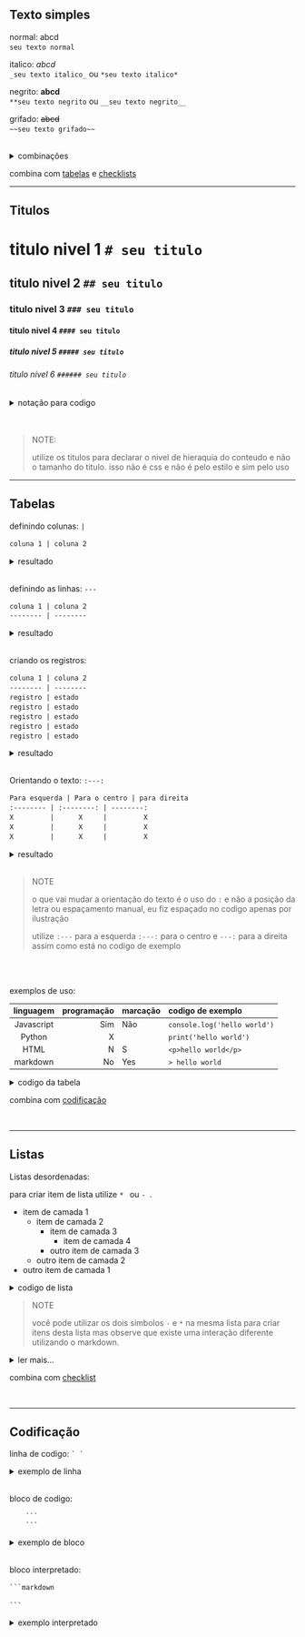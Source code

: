 Texto simples <mark id= "text">
------------------------------
normal: 
abcd<br>
`seu texto normal`

italico: 
_abcd_<br>
`_seu texto italico_` ou `*seu texto italico*`

negrito: 
**abcd** <br>
`**seu texto negrito` ou `__seu texto negrito__`

grifado: 
~~abcd~~ <br>
`~~seu texto grifado~~`

<br>

<details>
<summary>combinações</summary>

resultado | italico | negrito | grifado | codigo
---: | :---: | :---: | :---:| :---
***abcde*** |X|X||`***abcde***`
*~~abcde~~* |X||X|`*~~abcde~~*`
~~**abcde**~~ ||X|X|`~~**abcde**~~`
~~__*abcde*__~~ |X|X|X|`~~__*abcde*__~~`

</details>

combina com [tabelas](#tables) e [checklists](#checklist)

-----------------------------

Titulos <mark id="title">
------------------------------


# titulo nivel 1 `# seu titulo`<br>

## titulo nivel 2 `## seu titulo`<br>
### titulo nivel 3 `### seu titulo`<br>

#### titulo nivel 4 `#### seu titulo`<br>

 ##### titulo nivel 5 `##### seu titulo`<br>


 ###### titulo nivel 6 `###### seu titulo`<br>


<details>
<summary>notação para codigo</summary>

titulo nivel 1 para codigo
====================================
```markdown
seu titulo de nivel 1
=====================================
```

titulo nivel 2 para codigo
------------------------------------
```markdown
seu titulo de nivel 2
--------------------------------------
```

</details><br><br>

>NOTE:
>
> utilize os titulos para declarar o nivel de hieraquia do conteudo e não o tamanho do titulo. isso não é css e não é pelo estilo e sim pelo uso

------------------------------------------

Tabelas <mark id="tables">
------------------------------------------

definindo colunas:
`|`
```markdown
coluna 1 | coluna 2
```

<details>
<summary>resultado</summary>

coluna 1 | coluna 2
---|---

</details><br>

definindo as linhas:
`---`

```markdown
coluna 1 | coluna 2
-------- | --------
```


<details>
<summary>resultado</summary>

coluna 1 | coluna 2
---|---
   |   
   |

</details><br>

criando os registros:

```markdown
coluna 1 | coluna 2
-------- | --------
registro | estado
registro | estado
registro | estado
registro | estado
registro | estado
```

<details>
<summary>resultado</summary>

coluna 1 | coluna 2
-------- | --------
registro | estado
registro | estado
registro | estado
registro | estado
registro | estado

</details><br>

Orientando o texto: 
`:---:`

```markdown
Para esquerda | Para o centro | para direita
:-------- | :--------: | --------:
X         |      X     |         X
X         |      X     |         X
X         |      X     |         X

```
<details>
<summary>resultado</summary>

Para esquerda | Para o centro | para direita
:-------- | :--------: | --------:
X         |      X     |         X
X         |      X     |         X
X         |      X     |         X

</details><br>

> NOTE
>
> o que vai mudar a orientação do texto é o uso do `:` e não a posição da letra ou espaçamento manual, eu fiz espaçado no codigo apenas por ilustração
>
> utilize `:---` para a esquerda
> `:---:` para o centro e
> `---:` para a direita assim como está no codigo de exemplo

<br><br>


exemplos de uso:

linguagem | programação|marcação | codigo de exemplo
:---:|---:|:---|:---
Javascript | Sim |Não| `console.log('hello world')`
Python | X ||`print('hello world')`
HTML | N |S| `<p>hello world</p>`
markdown | No |Yes| `> hello world`


<details>
<summary>codigo da tabela</summary>

```markdown
linguagem | programação|marcação | codigo de exemplo
:---:|---:|:---|:---
Javascript | Sim |Não| `console.log('hello world')`
Python | X ||`print('hello world')`
HTML | N |S| `<p>hello world</p>`
markdown | No |Yes| `> hello world`

```
</details>

combina com [codificação](#code)

<br>

----------------


Listas <mark id="list">
----------------------------------------

Listas desordenadas:

para criar item de lista utilize `* ` ou `- `.

- item de camada 1
  - item de camada 2
    - item de camada 3 
      - item de camada 4
    - outro item de camada 3 
  - outro item de camada 2
-  outro item de camada 1

<details>
<summary>codigo de lista</summary>

```markdown

- item de camada 1
  - item de camada 2
    - item de camada 3 
      - item de camada 4
    - outro item de camada 3 
  - outro item de camada 2
-  outro item de camada 1

```


</details>


>NOTE
>
> você pode utilizar os dois simbolos `-` e `*` na mesma lista para criar itens desta lista mas observe que existe uma interação diferente utilizando o markdown.
>
<details>
<summary>ler mais...</summary>
 basicamente ele vai interpretar sendo listas diferentes e vai criar um espaçamento entre essas listas diferentes (mesmo fazendo parte da mesma lista)<br><br>

 observe este exemplo:<br>
 se tivermos uma lista junta com elementos de tipos diferentes teremos esse resultado ![lista segmentada](./lista%201.png)<br>
 uma lista que se trasforma em duas listas separadas.<br><br> agora veja isso, se tivermos uma lista espaçada mas com um elemento do tipo 2 na lista 1 teremos novamente duas listas 
 ![lista segmentada](./lista%202.png) <br>
 uma comprimida do tipo 1 `*` e uma espaçada do tipo 2 `-`
 <br><br>
 e se tiramos o espaçamento as listas se ordenam da mesma forma 
 ![lista segmentada](./lista%203.png)<br>
 porem continua sendo duas listas separadas e tecnicamente distintas<br><br>

 por fim observe essa imagem ilustrativa das mesmas duas listas com um dos sinais intercalados no meio ![lista segmentada](./lista%204.png)<br>

 dessa forma criamos literalmente 4 listas pois o markdown vai interpretar cada troca de sinal sendo uma lista nova de forma que um sinal intercalado criaria 3 listas diferentes

 >dessa forma lembre-se de usar o mesmo padrão sempre ou alterne se estiver lidando com listas diferentes no mesmo local
</details>

combina com [checklist](#checklist)

<br>

--------------------------

Codificação <mark id="code">
-------------------------------

linha de codigo: ``` ` ` ```


<details>
<summary>exemplo de linha</summary>


    `seu codigo`


</details><br>


bloco de codigo:
```
    ```
    ```
```

<details>
<summary>exemplo de bloco</summary>


    ```
    seu codigo 
    em bloco
    ```

</details><br>

bloco interpretado:

    ```markdown

    ```

<details>
<summary>exemplo interpretado</summary>


```markdown
# codigo
* seu codigo com interpretação em
    * markdown
    * html
    - python
    - javascript
**o que quiser**
~~e souber~~
```
<br>

<details>
<summary>HTML</summary>

```html
<style>
    .red {
        background-color: red !important;
    }
</style>

<body>
    <main class="purple">
        <p id="hw">hello world</p>
    </main>
</body>
```

</details><br>


<details>
<summary>JavaScript</summary>

```javascript
document.addEventListener('DOMContentLoaded', function() {
    const greeting = {
        name: 'world',
        getMessage: function() {
            return `Hello, ${this.name}!`;
        }
    };

    const hwElement = document.getElementById('hw');
    hwElement.textContent = greeting.getMessage();
});
```

</details><br>


<details>
<summary>CSS</summary>

```css
.red {
    background-color: red !important;
}

.purple {
    color: purple;
}
```

</details><br>


<details>
<summary>Python</summary>

```Python
class Greeting:
    def __init__(self, name):
        self.name = name

    def get_message(self):
        return f"Hello, {self.name}!"

greeting = Greeting('world')
print(greeting.get_message())
```

</details><br>


<details>
<summary>Ruby</summary>

```ruby
class Greeting
  def initialize(name)
    @name = name
  end

  def get_message
    "Hello, #{@name}!"
  end
end

greeting = Greeting.new('world')
puts greeting.get_message
```

</details><br>


<details>
<summary>C#</summary>

```C#
using System;

class Program
{
    static void Main()
    {
        Greeting greeting = new Greeting("world");
        Console.WriteLine(greeting.GetMessage());
    }
}

class Greeting
{
    private string Name;

    public Greeting(string name)
    {
        Name = name;
    }

    public string GetMessage()
    {
        return $"Hello, {Name}!";
    }
}
```

</details><br>


<details>
<summary>React</summary>

```jsx
import React, { useState, useEffect } from 'react';

const GreetingComponent = () => {
    const [greeting, setGreeting] = useState({ name: 'world' });

    useEffect(() => {
        setGreeting((prev) => ({ ...prev, message: `Hello, ${prev.name}!` }));
    }, []);

    return (
        <div className="purple">
            <p id="hw">{greeting.message}</p>
        </div>
    );
};

export default GreetingComponent;
```
</details><br>


</details><br>


